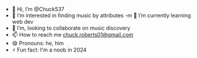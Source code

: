- 👋 Hi, I’m @Chuck537
- 👀 I’m interested in finding music by attributes
-m 🌱 I’m currently learning web dev
- 💞️ I’m, looking to collaborate on music discovery
- 📫 How to reach me chuck.roberts01@gmail.com
- 😄 Pronouns: he, him
- ⚡ Fun fact: I'm a noob in 2024

<!---
Chuck537/Chuck537 is a ✨ special ✨ repository because its `README.md` (this file) appears on your GitHub profile.
You can click the Preview link to take a look at your changes.
--->

